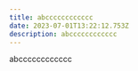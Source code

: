 ```yaml
---
title: abcccccccccccc
date: 2023-07-01T13:22:12.753Z
description: abcccccccccccc
---
```

abcccccccccccc